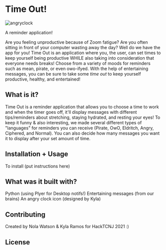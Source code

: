 # Time Out!
![angryclock](https://i.imgur.com/6hg6KxL.png)

A reminder application! 

Are you feeling unproductive because of Zoom fatigue? Are you often sitting in front of your computer wasting away the day?
Well do we have the app for you! Time Out is an application where you, the user, can set times to keep yourself being productive WHILE also taking into consideration that everyone needs breaks! Choose from a variety of moods for reminders such as mean, pirate, or even owo-ifyed. With the help of entertaining messages, you can be sure to take some *time out* to keep yourself productive, healthy, and entertained! 

## What is it?
Time Out is a reminder application that allows you to choose a time to work and when the timer goes off, it'll display messages with different tips/reminders about stretching, staying hydrated, and resting your eyes! To keep it funny & also interesting, we made several different types of "languages" for reminders you can receive (Pirate, OwO, Eldritch, Angry, Ciphered, and Normal). You can also decide how many messages you want it to display after your set amount of time.

## Installation + Usage
To install (put instructions here)

## What was it built with?
Python (using Plyer for Desktop notifs!)
Entertaining messages (from our brains)
An angry clock icon (designed by Kyla)

## Contributing
Created by Nola Watson & Kyla Ramos for HackTCNJ 2021 :)

## License
